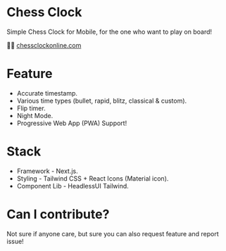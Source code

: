 # Chess Clock

Simple Chess Clock for Mobile, for the one who want to play on board!

🔗🔗 [chessclockonline.com](https://chessclockonline.com)

# Feature

- Accurate timestamp.
- Various time types (bullet, rapid, blitz, classical & custom).
- Flip timer.
- Night Mode.
- Progressive Web App (PWA) Support!

# Stack

- Framework - Next.js.
- Styling - Tailwind CSS + React Icons (Material icon).
- Component Lib - HeadlessUI Tailwind.


# Can I contribute?

Not sure if anyone care, but sure you can also request feature and report issue!
